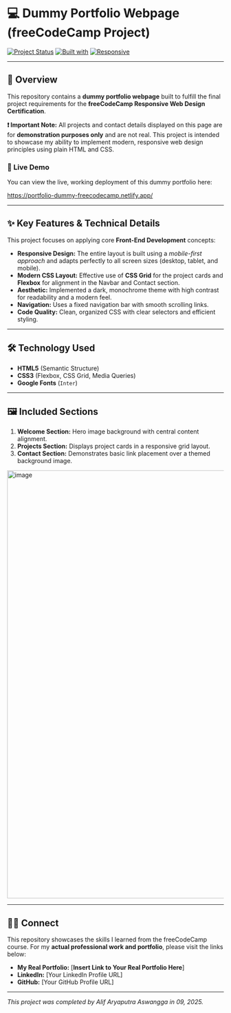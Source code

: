 # 💻 Dummy Portfolio Webpage (freeCodeCamp Project)

[![Project Status](https://img.shields.io/badge/Status-Completed-brightgreen)]() 
[![Built with](https://img.shields.io/badge/Tech-HTML5%20%7C%20CSS3-red)]()
[![Responsive](https://img.shields.io/badge/Layout-Fully%20Responsive-blue)]()

---

## 🚀 Overview

This repository contains a **dummy portfolio webpage** built to fulfill the final project requirements for the **freeCodeCamp Responsive Web Design Certification**.

**❗ Important Note:** All projects and contact details displayed on this page are for **demonstration purposes only** and are not real. This project is intended to showcase my ability to implement modern, responsive web design principles using plain HTML and CSS.

### 🔗 Live Demo

You can view the live, working deployment of this dummy portfolio here:

https://portfolio-dummy-freecodecamp.netlify.app/

---

## ✨ Key Features & Technical Details

This project focuses on applying core **Front-End Development** concepts:

* **Responsive Design:** The entire layout is built using a *mobile-first approach* and adapts perfectly to all screen sizes (desktop, tablet, and mobile).
* **Modern CSS Layout:** Effective use of **CSS Grid** for the project cards and **Flexbox** for alignment in the Navbar and Contact section.
* **Aesthetic:** Implemented a dark, monochrome theme with high contrast for readability and a modern feel.
* **Navigation:** Uses a fixed navigation bar with smooth scrolling links.
* **Code Quality:** Clean, organized CSS with clear selectors and efficient styling.

---

## 🛠️ Technology Used

* **HTML5** (Semantic Structure)
* **CSS3** (Flexbox, CSS Grid, Media Queries)
* **Google Fonts** (`Inter`)

---

## 🖼️ Included Sections

1.  **Welcome Section:** Hero image background with central content alignment.
2.  **Projects Section:** Displays project cards in a responsive grid layout.
3.  **Contact Section:** Demonstrates basic link placement over a themed background image.

<img width="1918" height="995" alt="image" src="https://github.com/user-attachments/assets/da8d996a-6546-42fd-8438-acfe7399abf3" />

---

## 🙋‍♂️ Connect

This repository showcases the skills I learned from the freeCodeCamp course. For my **actual professional work and portfolio**, please visit the links below:

* **My Real Portfolio:** [**Insert Link to Your Real Portfolio Here**] 
* **LinkedIn:** [Your LinkedIn Profile URL]
* **GitHub:** [Your GitHub Profile URL]

---

*This project was completed by Alif Aryaputra Aswangga in 09, 2025.*
